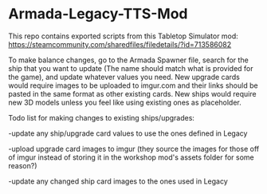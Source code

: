 # Armada-Legacy-TTS-Mod

This repo contains exported scripts from this Tabletop Simulator mod: https://steamcommunity.com/sharedfiles/filedetails/?id=713586082

To make balance changes, go to the Armada Spawner file, search for the ship that you want to update (The name should match what is provided for the game), and update whatever values you need.
New upgrade cards would require images to be uploaded to imgur.com and their links should be pasted in the same format as other existing cards.
New ships would require new 3D models unless you feel like using existing ones as placeholder.

Todo list for making changes to existing ships/upgrades:

-update any ship/upgrade card values to use the ones defined in Legacy

-upload upgrade card images to imgur (they source the images for those off of imgur instead of storing it in the workshop mod's assets folder for some reason?)

-update any changed ship card images to the ones used in Legacy
